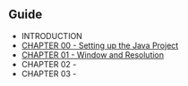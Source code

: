 

## Guide

* INTRODUCTION
* [CHAPTER 00 - Setting up the Java Project](guide/chapter00.md) 
* [CHAPTER 01 - Window and Resolution](guide/chapter01.md)
* CHAPTER 02 - 
* CHAPTER 03 - 
